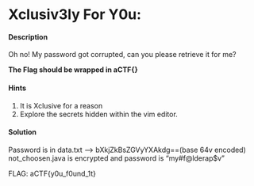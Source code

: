 # Xclusiv3ly For Y0u:

#### Description
Oh no! My password got corrupted, can you please retrieve it for me?

**The Flag should be wrapped in aCTF{}**

#### Hints
1. It is Xclusive for a reason
2. Explore the secrets hidden within the vim editor.

#### Solution
Password is in data.txt —> bXkjZkBsZGVyYXAkdg==(base 64v encoded)
not_choosen.java is encrypted and password is “my#f@lderap$v” 

FLAG: aCTF{y0u_f0und_1t}